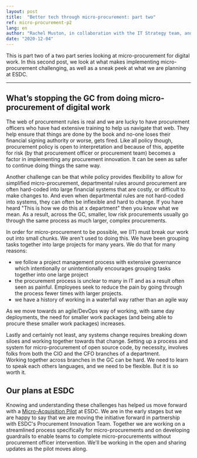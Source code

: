 ```yaml
---
layout: post
title:  "Better tech through micro-procurement: part two"
ref: micro-procurement-p2
lang: en
author: "Rachel Muston, in collaboration with the IT Strategy team, and procurement experts at ESDC"
date: "2020-12-04"
---
```

<!--markdownlint-disable MD033-->
This is part two of a two part series looking at micro-procurement for digital work.
In this second post, we look at what makes implementing micro-procurement challenging, as well as a sneak peek at what we are planning at ESDC.

***

## What’s stopping the GC from doing micro-procurement of digital work

The web of procurement rules is real and we are lucky to have procurement officers who have had extensive training to help us navigate that web.
They help ensure that things are done by the book and no-one loses their financial signing authority or worse, gets fired. Like all policy though, procurement policy is open to interpretation and because of this, appetite for risk (by that procurement officer or procurement team) becomes a factor in implementing any procurement innovation. It can be seen as safer to continue doing things the same way.

Another challenge can be that while policy provides flexibility to allow for simplified micro-procurement, departmental rules around procurement are often hard-coded into large financial systems that are costly, or difficult to make changes to.
And even when departmental rules are not hard-coded into systems, they can often be inflexible and hard to change. If you have heard "This is how we do this at x department" then you know what we mean.
As a result, across the GC, smaller, low risk procurements usually go through the same process as much larger, complex procurements.

In order for micro-procurement to be possible, we (IT) must break our work out into small chunks.
We aren't used to doing this. We have been grouping tasks together into large projects for many years.  We do that for many reasons:

- we follow a project management process with extensive governance which intentionally or unintentionally encourages grouping tasks together into one large project
- the procurement process is unclear to many in IT and as a result often seen as painful. Employees seek to reduce the pain by going through the process fewer times with larger projects.
- we have a history of working in a waterfall way rather than an agile way
  
As we move towards an agile/DevOps way of working, with same day deployments, the need for smaller work packages (and being able to procure these smaller work packages) increases.

Lastly and certainly not least, any systems change requires breaking down siloes and working together towards that change.
Setting up a process and system for micro-procurement of open source code, by necessity, involves folks from both the CIO and the CFO branches of a department.  
Working together across branches in the GC can be hard.  We need to learn to speak each others languages, and we need to be flexible. But it is so worth it.

## Our plans at ESDC

Knowing and understanding these challenges has helped us move forward with a [Micro-Acquisition Pilot](micro-acquisition-pilot.md) at ESDC. We are in the early stages but we are happy to say that we are moving the initiative forward in partnership with ESDC's Procurement Innovation Team. Together we are working on a streamlined process specifically for micro-procurements and on developing guardrails to enable teams to complete micro-procurements without procurement officer intervention. We'll be working in the open and sharing updates as the pilot moves along.
